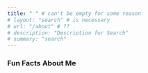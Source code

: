 ```yaml
---
title: " " # can't be empty for some reason
# layout: "search" # is necessary
# url: "/about" # ??
# description: "Description for Search"
# summary: "search"
---
```


### Fun Facts About Me

<!-- TODO: Add random fun fact everytime the page is loaded -> higher SEO -->
